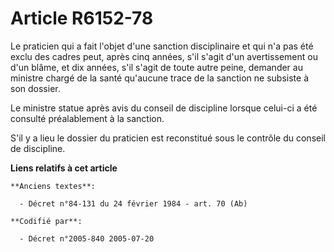# Article R6152-78

Le praticien qui a fait l'objet d'une sanction disciplinaire et qui n'a pas été exclu des cadres peut, après cinq années,
s'il s'agit d'un avertissement ou d'un blâme, et dix années, s'il s'agit de toute autre peine, demander au ministre chargé de
la santé qu'aucune trace de la sanction ne subsiste à son dossier.

Le ministre statue après avis du conseil de discipline lorsque celui-ci a été consulté préalablement à la sanction.

S'il y a lieu le dossier du praticien est reconstitué sous le contrôle du conseil de discipline.

**Liens relatifs à cet article**

	**Anciens textes**:

	  - Décret n°84-131 du 24 février 1984 - art. 70 (Ab)

	**Codifié par**:

	  - Décret n°2005-840 2005-07-20
